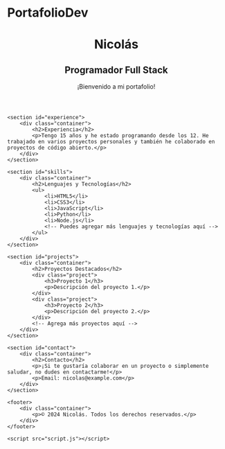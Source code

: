 # PortafolioDev

<!DOCTYPE html>
<html lang="es">
<head>
    <meta charset="UTF-8">
    <meta name="viewport" content="width=device-width, initial-scale=1.0">
    <title>Portafolio de Nicolás</title>
    <link rel="stylesheet" href="css.css">
</head>
<body>
    <header>
        <div class="container">
            <h1>Nicolás</h1>
            <h2>Programador Full Stack</h2>
            <p>¡Bienvenido a mi portafolio!</p>
        </div>
    </header>

    <section id="experience">
        <div class="container">
            <h2>Experiencia</h2>
            <p>Tengo 15 años y he estado programando desde los 12. He trabajado en varios proyectos personales y también he colaborado en proyectos de código abierto.</p>
        </div>
    </section>

    <section id="skills">
        <div class="container">
            <h2>Lenguajes y Tecnologías</h2>
            <ul>
                <li>HTML5</li>
                <li>CSS3</li>
                <li>JavaScript</li>
                <li>Python</li>
                <li>Node.js</li>
                <!-- Puedes agregar más lenguajes y tecnologías aquí -->
            </ul>
        </div>
    </section>

    <section id="projects">
        <div class="container">
            <h2>Proyectos Destacados</h2>
            <div class="project">
                <h3>Proyecto 1</h3>
                <p>Descripción del proyecto 1.</p>
            </div>
            <div class="project">
                <h3>Proyecto 2</h3>
                <p>Descripción del proyecto 2.</p>
            </div>
            <!-- Agrega más proyectos aquí -->
        </div>
    </section>

    <section id="contact">
        <div class="container">
            <h2>Contacto</h2>
            <p>¡Si te gustaría colaborar en un proyecto o simplemente saludar, no dudes en contactarme!</p>
            <p>Email: nicolas@example.com</p>
        </div>
    </section>

    <footer>
        <div class="container">
            <p>© 2024 Nicolás. Todos los derechos reservados.</p>
        </div>
    </footer>

    <script src="script.js"></script>
</body>
</html>

